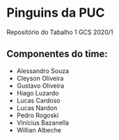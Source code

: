 # Pinguins da PUC
Repositório do Tabalho 1 GCS 2020/1

## Componentes do time:
- Alessandro Souza
- Cleyson Oliveira
- Gustavo Oliveira
- Hiago Luzardo
- Lucas Cardoso
- Lucas Nardon
- Pedro Rogoski
- Vinícius Bazanella
- Willian Albeche
